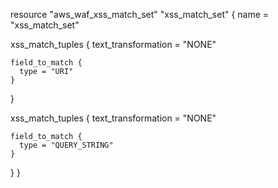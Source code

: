 resource "aws_waf_xss_match_set" "xss_match_set" {
  name = "xss_match_set"

  xss_match_tuples {
    text_transformation = "NONE"

    field_to_match {
      type = "URI"
    }
  }

  xss_match_tuples {
    text_transformation = "NONE"

    field_to_match {
      type = "QUERY_STRING"
    }
  }
}

